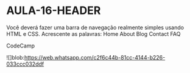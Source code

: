 # AULA-16-HEADER
Você deverá fazer uma barra de navegação realmente simples usando HTML e CSS.
Acrescente as palavras: Home
About
Blog
Contact
FAQ

CodeCamp

![]blob:https://web.whatsapp.com/c2f6c44b-81cc-4144-b226-033ccc032ddf
